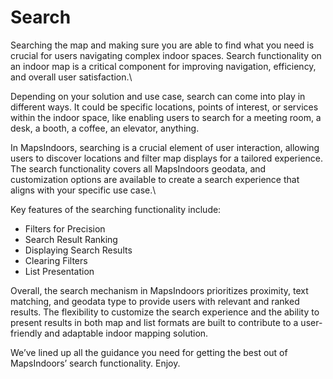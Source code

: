 # Search

Searching the map and making sure you are able to find what you need is crucial for users navigating complex indoor spaces. Search functionality on an indoor map is a critical component for improving navigation, efficiency, and overall user satisfaction.\


Depending on your solution and use case, search can come into play in different ways. It could be specific locations, points of interest, or services within the indoor space, like enabling users to search for a meeting room, a desk, a booth, a coffee, an elevator, anything. &#x20;

In MapsIndoors, searching is a crucial element of user interaction, allowing users to discover locations and filter map displays for a tailored experience. The search functionality covers all MapsIndoors geodata, and customization options are available to create a search experience that aligns with your specific use case.\


Key features of the searching functionality include:

* Filters for Precision
* Search Result Ranking
* Displaying Search Results
* Clearing Filters
* List Presentation



Overall, the search mechanism in MapsIndoors prioritizes proximity, text matching, and geodata type to provide users with relevant and ranked results. The flexibility to customize the search experience and the ability to present results in both map and list formats are built to contribute to a user-friendly and adaptable indoor mapping solution.

We’ve lined up all the guidance you need for getting the best out of MapsIndoors’ search functionality. Enjoy.  &#x20;
